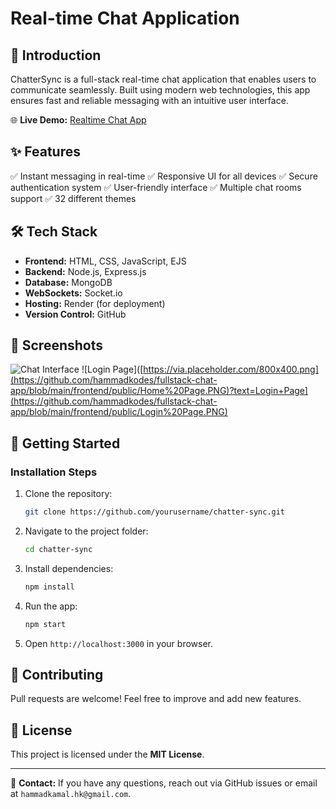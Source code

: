 # Real-time Chat Application

## 🚀 Introduction
ChatterSync is a full-stack real-time chat application that enables users to communicate seamlessly. Built using modern web technologies, this app ensures fast and reliable messaging with an intuitive user interface.

🌐 **Live Demo:** [Realtime Chat App](https://fullstack-chat-app-gkem.onrender.com/)

## ✨ Features
✅ Instant messaging in real-time
✅ Responsive UI for all devices
✅ Secure authentication system
✅ User-friendly interface
✅ Multiple chat rooms support
✅ 32 different themes

## 🛠 Tech Stack
- **Frontend:** HTML, CSS, JavaScript, EJS
- **Backend:** Node.js, Express.js
- **Database:** MongoDB
- **WebSockets:** Socket.io
- **Hosting:** Render (for deployment)
- **Version Control:** GitHub

## 📸 Screenshots
![Chat Interface](https://via.placeholder.com/800x400.png?text=Chat+Interface)
![Login Page]([https://via.placeholder.com/800x400.png](https://github.com/hammadkodes/fullstack-chat-app/blob/main/frontend/public/Home%20Page.PNG)?text=Login+Page](https://github.com/hammadkodes/fullstack-chat-app/blob/main/frontend/public/Login%20Page.PNG)

## 🚀 Getting Started
### Installation Steps
1. Clone the repository:
   ```bash
   git clone https://github.com/yourusername/chatter-sync.git
   ```
2. Navigate to the project folder:
   ```bash
   cd chatter-sync
   ```
3. Install dependencies:
   ```bash
   npm install
   ```
4. Run the app:
   ```bash
   npm start
   ```
5. Open `http://localhost:3000` in your browser.


## 🤝 Contributing
Pull requests are welcome! Feel free to improve and add new features.

## 📜 License
This project is licensed under the **MIT License**.

---

📩 **Contact:** If you have any questions, reach out via GitHub issues or email at `hammadkamal.hk@gmail.com`.

